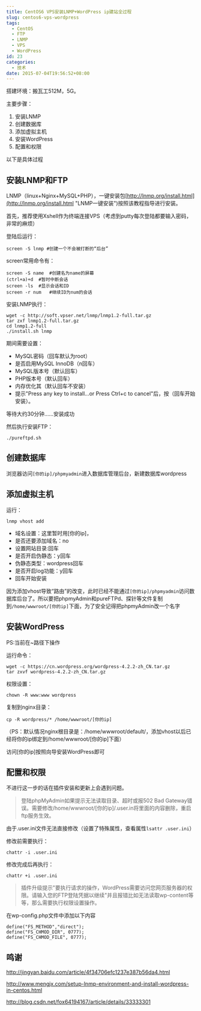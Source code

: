 ```yaml
---
title: CentOS6 VPS安装LNMP+WordPress ip建站全过程
slug: centos6-vps-wordpress
tags:
  - CentOS
  - FTP
  - LNMP
  - VPS
  - WordPress
id: 23
categories:
  - 技术
date: 2015-07-04T19:56:52+08:00
---
```

搭建环境：搬瓦工512M，5G。
<!--more-->

主要步骤：

1.  安装LNMP
2.  创建数据库
3.  添加虚拟主机
4.  安装WordPress
5.  配置和权限

以下是具体过程

## 安装LNMP和FTP

LNMP（linux+Nginx+MySQL+PHP），一键安装包[http://lnmp.org/install.html](http://lnmp.org/install.html "LNMP一键安装")按照该教程指导进行安装。

首先，推荐使用Xshell作为终端连接VPS（考虑到putty每次登陆都要输入密码，非常的麻烦）

登陆后运行：

    screen -S lnmp #创建一个不会被打断的“后台”

screen常用命令有：

    screen -S name  #创建名为name的屏幕
    (ctrl+a)+d  #暂时中断会话
    screen -ls  #显示会话和ID
    screen -r num   #继续ID为num的会话
安装LNMP执行：

    wget -c http://soft.vpser.net/lnmp/lnmp1.2-full.tar.gz
    tar zxf lnmp1.2-full.tar.gz
    cd lnmp1.2-full
    ./install.sh lnmp
期间需要设置：

*   MySQL密码（回车默认为root）
*   是否启用MySQL InnoDB（n回车）
*   MySQL版本号（默认回车）
*   PHP版本号（默认回车）
*   内存优化其（默认回车不安装）
*   提示"Press any key to install...or Press Ctrl+c to cancel"后，按（回车开始安装）。

等待大约30分钟……安装成功

然后执行安装FTP：

    ./pureftpd.sh 


## 创建数据库

浏览器访问`[你的ip]/phpmyadmin`进入数据库管理后台，新建数据库wordpress

## 添加虚拟主机

运行：

    lnmp vhost add

*   域名设置：这里暂时用[你的ip]，
*   是否还要添加域名：no
*   设置网站目录:回车
*   是否开启伪静态：y回车
*   伪静态类型：wordpress回车
*   是否开启log功能：y回车
*   回车开始安装

因为添加vhost导致“路由”的改变，此时已经不能通过`[你的ip]/phpmyadmin`访问数据库后台了。所以要把phpmyAdmin和pureFTPd、探针等文件复制到`/home/wwwroot/[你的ip]`下面，为了安全记得把phpmyAdmin改一个名字

## 安装WordPress

PS:当前在~路径下操作

   运行命令：

    wget -c https://cn.wordpress.org/wordpress-4.2.2-zh_CN.tar.gz
    tar zxvf wordpress-4.2.2-zh_CN.tar.gz

   权限设置：

    chown -R www:www wordpress

   复制到nginx目录：

    cp -R wordpress/* /home/wwwroot/[你的ip]

（PS：默认情况nginx根目录是：/home/wwwroot/default/，添加vhost以后已经将你的ip绑定到/home/wwwroot/[你的ip]下面）

访问[你的ip]按照向导安装WordPress即可

## 配置和权限

不进行这一步的话在插件安装和更新上会遇到问题。

> 登陆phpMyAdmin如果提示无法读取目录、超时或报502 Bad Gateway错误。需要修改/home/wwwroot/[你的ip]/.user.in将里面的内容删除，重启ftp服务生效。

由于.user.ini文件无法直接修改（设置了特殊属性，查看属性`lsattr .user.ini`）

修改前需要执行：

    chattr -i .user.ini

修改完成后再执行：

    chattr +i .user.ini

> 插件升级提示"要执行请求的操作，WordPress需要访问您网页服务器的权限。请输入您的FTP登陆凭据以继续"并且报错比如无法读取wp-content等等，那么需要执行权限设置操作。

在wp-config.php文件中添加以下内容

    define("FS_METHOD","direct");
    define("FS_CHMOD_DIR", 0777);
    define("FS_CHMOD_FILE", 0777);

## 鸣谢

http://jingyan.baidu.com/article/4f34706efc1237e387b56da4.html

http://www.mengjx.com/setup-lnmp-environment-and-install-wordpress-in-centos.html

http://blog.csdn.net/fox64194167/article/details/33333301